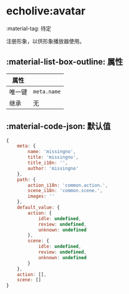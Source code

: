 # echolive:avatar

<span class="feature-tag" title="最早可用版本" markdown>
    <span class="icon">:material-tag:</span>
    <span class="text">待定</span>
</span>

注册形象，以供形象播放器使用。

## :material-list-box-outline: 属性

| 属性 ||
| - | - |
| 唯一键 | `meta.name` |
| 继承 | 无 |

## :material-code-json: 默认值

``` js
{
    meta: {
        name: 'missingno',
        title: 'missingno',
        title_i18n: '',
        author: 'missingno'
    },
    path: {
        action_i18n: 'common.action.',
        scene_i18n: 'common.scene.',
        images: ''
    },
    default_value: {
        action: {
            idle: undefined,
            review: undefined,
            unknown: undefined
        },
        scene: {
            idle: undefined,
            review: undefined,
            unknown: undefined
        }
    },
    action: [],
    scene: []
}
```